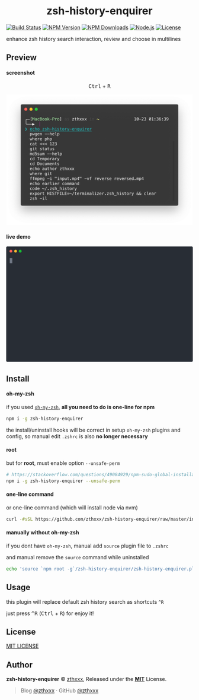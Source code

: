 <h1 align="center">zsh-history-enquirer</h1>

<p align="center">

[![Build Status](https://travis-ci.org/zthxxx/zsh-history-enquirer.svg)](https://travis-ci.org/zthxxx/zsh-history-enquirer)
[![NPM Version](https://badgen.net/npm/v/zsh-history-enquirer)](https://www.npmjs.com/package/zsh-history-enquirer)
[![NPM Downloads](https://badgen.net/npm/dt/zsh-history-enquirer)](https://www.npmjs.com/package/zsh-history-enquirer)
[![Node.js](https://badgen.net/npm/node/zsh-history-enquirer)](https://nodejs.org/)
[![License](https://badgen.net/github/license/zthxxx/zsh-history-enquirer)](https://github.com/zthxxx/zsh-history-enquirer/blob/master/LICENSE)

</p>

enhance zsh history search interaction, review and choose in multilines


## Preview

#### screenshot

<p align="center">
  <kbd>Ctrl</kbd> + <kbd>R</kbd>
</p>

![zsh-history-enquirer screenshot](./images/screenshot.png)

#### live demo

![zsh-history-enquirer preview](./images/preview.svg)


## Install

#### oh-my-zsh

if you used [`oh-my-zsh`](https://github.com/robbyrussell/oh-my-zsh), **all you need to do is one-line for npm**

```bash
npm i -g zsh-history-enquirer
```

the install/uninstall hooks will be correct in setup `oh-my-zsh` plugins and config, so manual edit `.zshrc` is also **no longer necessary**

#### root

but for **root**, must enable option `--unsafe-perm`

```bash
# https://stackoverflow.com/questions/49084929/npm-sudo-global-installation-unsafe-perm
npm i -g zsh-history-enquirer --unsafe-perm
```

#### one-line command

or one-line command (which will install node via nvm)

```bash
curl -#sSL https://github.com/zthxxx/zsh-history-enquirer/raw/master/installer.zsh | zsh
```
#### manually without oh-my-zsh

if you dont have `oh-my-zsh`, manual add `source` plugin file to `.zshrc`

and manual remove the `source` command while uninstalled

```bash
echo 'source `npm root -g`/zsh-history-enquirer/zsh-history-enquirer.plugin.zsh' >> ~/.zshrc
```


## Usage

this plugin will replace default zsh history search as shortcuts `^R`

just press <kbd>^R</kbd> (<kbd>Ctrl</kbd> + <kbd>R</kbd>) for enjoy it!


## License

[MIT LICENSE](./LICENSE)


## Author

**zsh-history-enquirer** © [zthxxx](https://github.com/zthxxx), Released under the **[MIT](./LICENSE)** License.<br>

> Blog [@zthxxx](https://blog.zthxxx.me) · GitHub [@zthxxx](https://github.com/zthxxx)
